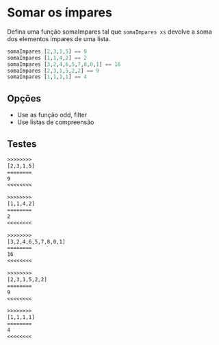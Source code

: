# Somar os ímpares

Defina uma função somaImpares tal que `somaImpares xs` devolve a soma dos elementos ímpares de uma lista.

```hs
somaImpares [2,3,1,5] == 9
somaImpares [1,1,4,2] == 2
somaImpares [3,2,4,6,5,7,8,0,1] == 16
somaImpares [2,3,1,5,2,2] == 9
somaImpares [1,1,1,1] == 4
```

## Opções

- Use as função odd, filter
- Use listas de compreensão

## Testes

```txt
>>>>>>>>
[2,3,1,5]
========
9
<<<<<<<<

>>>>>>>>
[1,1,4,2]
========
2
<<<<<<<<

>>>>>>>>
[3,2,4,6,5,7,8,0,1]
========
16
<<<<<<<<

>>>>>>>>
[2,3,1,5,2,2]
========
9
<<<<<<<<

>>>>>>>>
[1,1,1,1]
========
4
<<<<<<<<

```
